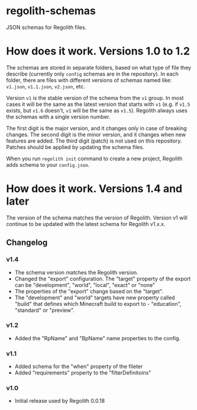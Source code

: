 # regolith-schemas
JSON schemas for Regolith files.

# How does it work. Versions 1.0 to 1.2
The schemas are stored in separate folders, based on what type of file they
describe (currently only `config` schemas are in the repository). In each
folder, there are files with different versions of schemas named like:
`v1.json`, `v1.1.json`, `v2.json`, etc.

Version `v1` is the stable version of the schema from the `v1` group. In most
cases it will be the same as the latest version that starts with `v1` (e.g.
if `v1.5` exists, but `v1.6` doesn't, `v1` will be the same as `v1.5`).
Regolith always uses the schemas with a single version number.

The first digit is the major version, and it changes only in case of breaking
changes. The second digit is the minor version, and it changes when new
features are added. The third digit (patch) is not used on this repository.
Patches should be applied by updating the schema files.

When you run `regolith init` command to create a new project, Regolith adds
schema to your `config.json`.

# How does it work. Versions 1.4 and later
The version of the schema matches the version of Regolith. Version v1 will continue to be updated with the latest schema for Regolith v1.x.x.

## Changelog
### v1.4
- The schema version matches the Regolith version.
- Changed the "export" configuration. The "target" property of the export can be "development", "world", "local", "exact" or "none"
- The properties of the "export" change based on the "target".
- The "development" and "world" targets have new property called "build" that defines which Minecraft build to export to - "education", "standard" or "preview".

### v1.2
- Added the "RpName" and "BpName" name properties to the config.

### v1.1
- Added schema for the "when" property of the fileter
- Added "requirements" property to the "filterDefinitoins"

### v1.0
- Initial release used by Regolith 0.0.18
